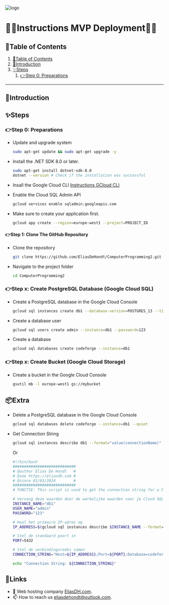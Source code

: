 ![logo](https://eliasdh.com/assets/media/images/logo-github.png)
# 💙🤍Instructions MVP Deployment🤍💙

## 📘Table of Contents

1. [📘Table of Contents](#📘table-of-contents)
2. [🖖Introduction](#🖖introduction)
3. [✨Steps](#✨steps)
    1. [👉Step 0: Preparations](#👉step-0-preparations)

---

## 🖖Introduction



## ✨Steps

### 👉Step 0: Preparations

- Update and upgrade system
    ```bash	
    sudo apt-get update && sudo apt-get upgrade -y
    ```

- Install the .NET SDK 8.0 or later.
    ```bash	
    sudo apt-get install dotnet-sdk-8.0
    dotnet --version # Check if the installation was successful
    ```
- Insall the Google Cloud CLI [Instructions GCloud CLI](https://github.com/EliasDeHondt/IntegrationProject1-Deployment/blob/main/Documentation/Instructions-GCloud-CLI.md)

- Enable the Cloud SQL Admin API
    ```bash	
    gcloud services enable sqladmin.googleapis.com
    ```

- Make sure to create your application first.
    ```bash	
    gcloud app create --region=europe-west1 --project=PROJECT_ID 
    ```

#### 👉Step 1: Clone The GitHub Repository

- Clone the repository
    ```bash
    git clone https://github.com/EliasDeHondt/ComputerProgramming2.git
    ```
- Navigate to the project folder
    ```bash
    cd ComputerProgramming2
    ```











### 👉Step x: Create PostgreSQL Database (Google Cloud SQL)

- Create a PostgreSQL database in the Google Cloud Console
    ```bash	
    gcloud sql instances create db1 --database-version=POSTGRES_13 --tier=db-f1-micro --region=europe-west1
    ```

- Create a database user
    ```bash
    gcloud sql users create admin --instance=db1 --password=123
    ```
    
- Create a database
    ```bash
    gcloud sql databases create codeforge --instance=db1
    ```

### 👉Step x: Create Bucket (Google Cloud Storage)

- Create a bucket in the Google Cloud Console
    ```bash	
    gsutil mb -l europe-west1 gs://mybucket
    ```






## 📦Extra

- Delete a PostgreSQL database in the Google Cloud Console
    ```bash	
    gcloud sql databases delete codeforge --instance=db1 --quiet
    ```

- Get Connection String
    ```bash
    gcloud sql instances describe db1 --format="value(connectionName)"
    ```
    Or
    ```bash
    #!/bin/bash
    ############################
    # @author Elias De Hondt   #
    # @see https://eliasdh.com #
    # @since 01/03/2024        #
    ############################
    # FUNCTIE: This script is used to get the connection string for a Cloud SQL instance

    # Vervang deze waarden door de werkelijke waarden voor je Cloud SQL-instance en gebruiker
    INSTANCE_NAME="db1"
    USER_NAME="admin"
    PASSWORD="123"

    # Haal het primaire IP-adres op
    IP_ADDRESS=$(gcloud sql instances describe $INSTANCE_NAME --format="value(ipAddresses[0].ipAddress)")

    # Stel de standaard poort in
    PORT=5432

    # Stel de verbindingsreeks samen
    CONNECTION_STRING="Host=${IP_ADDRESS};Port=${PORT};Database=codeforge;User Id=${USER_NAME};Password=${PASSWORD}"

    echo "Connection String: ${CONNECTION_STRING}"
    ```

## 🔗Links
- 👯 Web hosting company [EliasDH.com](https://eliasdh.com).
- 📫 How to reach us eliasdehondt@outlook.com.